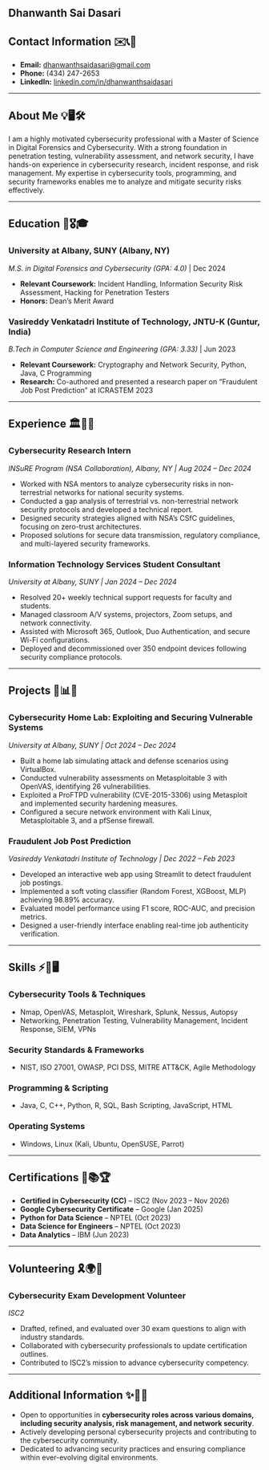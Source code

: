
## **Dhanwanth Sai Dasari**

## **Contact Information** ✉️📞🔗

- **Email:** [dhanwanthsaidasari@gmail.com](mailto:dhanwanthsaidasari@gmail.com)
- **Phone:** (434) 247-2653
- **LinkedIn:** [linkedin.com/in/dhanwanthsaidasari](https://www.linkedin.com/in/dhanwanthsaidasari/)

---

## **About Me** 💡🖥️🛠️

I am a highly motivated cybersecurity professional with a Master of Science in Digital Forensics and Cybersecurity. With a strong foundation in penetration testing, vulnerability assessment, and network security, I have hands-on experience in cybersecurity research, incident response, and risk management. My expertise in cybersecurity tools, programming, and security frameworks enables me to analyze and mitigate security risks effectively.

---

## **Education** 📖🎖️🎓

### **University at Albany, SUNY** (Albany, NY)

*M.S. in Digital Forensics and Cybersecurity (GPA: 4.0)* | Dec 2024

- **Relevant Coursework:** Incident Handling, Information Security Risk Assessment, Hacking for Penetration Testers
- **Honors:** Dean’s Merit Award

### **Vasireddy Venkatadri Institute of Technology, JNTU-K** (Guntur, India)

*B.Tech in Computer Science and Engineering (GPA: 3.33)* | Jun 2023

- **Relevant Coursework:** Cryptography and Network Security, Python, Java, C Programming
- **Research:** Co-authored and presented a research paper on “Fraudulent Job Post Prediction” at ICRASTEM 2023

---

## **Experience** 🏛️🔬💼

### **Cybersecurity Research Intern**

*INSuRE Program (NSA Collaboration), Albany, NY | Aug 2024 – Dec 2024*

- Worked with NSA mentors to analyze cybersecurity risks in non-terrestrial networks for national security systems.
- Conducted a gap analysis of terrestrial vs. non-terrestrial network security protocols and developed a technical report.
- Designed security strategies aligned with NSA’s CSfC guidelines, focusing on zero-trust architectures.
- Proposed solutions for secure data transmission, regulatory compliance, and multi-layered security frameworks.

### **Information Technology Services Student Consultant**

*University at Albany, SUNY | Jan 2024 – Dec 2024*

- Resolved 20+ weekly technical support requests for faculty and students.
- Managed classroom A/V systems, projectors, Zoom setups, and network connectivity.
- Assisted with Microsoft 365, Outlook, Duo Authentication, and secure Wi-Fi configurations.
- Deployed and decommissioned over 350 endpoint devices following security compliance protocols.

---

## **Projects** 📌📊🔐

### **Cybersecurity Home Lab: Exploiting and Securing Vulnerable Systems**

*University at Albany, SUNY | Oct 2024 – Dec 2024*

- Built a home lab simulating attack and defense scenarios using VirtualBox.
- Conducted vulnerability assessments on Metasploitable 3 with OpenVAS, identifying 26 vulnerabilities.
- Exploited a ProFTPD vulnerability (CVE-2015-3306) using Metasploit and implemented security hardening measures.
- Configured a secure network environment with Kali Linux, Metasploitable 3, and a pfSense firewall.

### **Fraudulent Job Post Prediction**

*Vasireddy Venkatadri Institute of Technology | Dec 2022 – Feb 2023*

- Developed an interactive web app using Streamlit to detect fraudulent job postings.
- Implemented a soft voting classifier (Random Forest, XGBoost, MLP) achieving 98.89% accuracy.
- Evaluated model performance using F1 score, ROC-AUC, and precision metrics.
- Designed a user-friendly interface enabling real-time job authenticity verification.

---

## **Skills** ⚡🔧🖥️

### **Cybersecurity Tools & Techniques**

- Nmap, OpenVAS, Metasploit, Wireshark, Splunk, Nessus, Autopsy
- Networking, Penetration Testing, Vulnerability Management, Incident Response, SIEM, VPNs

### **Security Standards & Frameworks**

- NIST, ISO 27001, OWASP, PCI DSS, MITRE ATT&CK, Agile Methodology

### **Programming & Scripting**

- Java, C, C++, Python, R, SQL, Bash Scripting, JavaScript, HTML

### **Operating Systems**

- Windows, Linux (Kali, Ubuntu, OpenSUSE, Parrot)

---

## **Certifications** 📜📚🏆

- **Certified in Cybersecurity (CC)** – ISC2 (Nov 2023 – Nov 2026)
- **Google Cybersecurity Certificate** – Google (Jan 2025)
- **Python for Data Science** – NPTEL (Oct 2023)
- **Data Science for Engineers** – NPTEL (Oct 2023)
- **Data Analytics** – IBM (Jun 2023)

---

## **Volunteering** 🎗️🌍🤖

### **Cybersecurity Exam Development Volunteer**

*ISC2*

- Drafted, refined, and evaluated over 30 exam questions to align with industry standards.
- Collaborated with cybersecurity professionals to update certification outlines.
- Contributed to ISC2’s mission to advance cybersecurity competency.

---

## **Additional Information** ✨📍🔎

- Open to opportunities in **cybersecurity roles across various domains, including security analysis, risk management, and network security**.
- Actively developing personal cybersecurity projects and contributing to the cybersecurity community.
- Dedicated to advancing security practices and ensuring compliance within ever-evolving digital environments.
